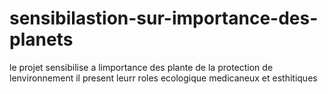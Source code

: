 # sensibilastion-sur-importance-des-planets
le projet sensibilise a limportance des plante de la protection de lenvironnement il present leurr roles ecologique medicaneux et esthitiques
